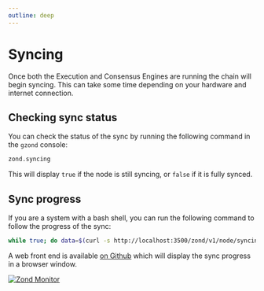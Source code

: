 ```yaml
---
outline: deep
---
```


# Syncing

Once both the Execution and Consensus Engines are running the chain will begin syncing. This can take some time depending on your hardware and internet connection.

## Checking sync status

You can check the status of the sync by running the following command in the `gzond` console:

```bash
zond.syncing
```

This will display `true` if the node is still syncing, or `false` if it is fully synced.

## Sync progress

If you are a system with a bash shell, you can run the following command to follow the progress of the sync:

```bash
while true; do data=$(curl -s http://localhost:3500/zond/v1/node/syncing); hs=$(echo $data | jq -r .data.head_slot); sd=$(echo $data | jq -r .data.sync_distance); bcv=$(bc <<<"scale=30; $hs*100/($hs+$sd)"); value=$(printf '%.1f' "$bcv"); echo [$(date +"%Y-%m-%d %H:%M:%S%z")] Progress: $value%, Head Slot: $hs, Sync Distance: $sd; sleep 300; done;
```

A web front end is available [on Github](https://github.com/jplomas/zond-monitor) which will display the sync progress in a browser window.

[![Zond Monitor](/images/zond-monitor.png)](https://jplomas.github.io/zond-monitor/)

